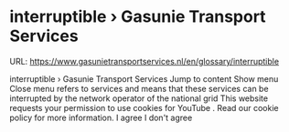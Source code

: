 # interruptible › Gasunie Transport Services

URL: https://www.gasunietransportservices.nl/en/glossary/interruptible

interruptible › Gasunie Transport Services
Jump to content
Show menu
Close menu
refers to services and means that these services can be interrupted by the
network operator
of the
national grid
This website requests your permission to use cookies for
YouTube
. Read our
cookie policy
for more information.
I agree
I don't agree